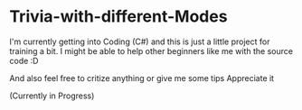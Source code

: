 # Trivia-with-different-Modes
I'm currently getting into Coding (C#) and this is just a little project for training a bit. I might be able to help other beginners like me with the source code :D

And also feel free to critize anything or give me some tips 
Appreciate it 

(Currently in Progress)
